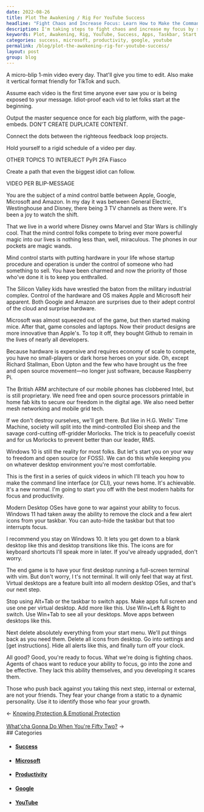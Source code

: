 ```yaml
---
date: 2022-08-26
title: Plot The Awakening / Rig For YouTube Success
headline: "Fight Chaos and Increase Focus: Learn How to Make the Command Line Interface Your New Home"
description: I'm taking steps to fight chaos and increase my focus by switching apps with the taskbar, deleting everything from my start menu, hiding all alerts, and turning off my clock. In this series of quick videos, I'll be teaching viewers how to make the command line interface (CLI) their new home, starting with the best modern habits for focus and productivity. Additionally, I'll be discussing the mind control battle between Apple, Google, Microsoft, and Amazon.
keywords: Plot, Awakening, Rig, YouTube, Success, Apps, Taskbar, Start Menu, Alerts, Clock, Command Line Interface, CLI, Focus, Productivity, Mind Control, Apple, Google, Microsoft, Amazon, Silicon Valley, Win+Left, Win+Right, Win+Tab, Agents of Chaos, Growth
categories: success, microsoft, productivity, google, youtube
permalink: /blog/plot-the-awakening-rig-for-youtube-success/
layout: post
group: blog
---
```



A micro-blip 1-min video every day. That'll give you time to edit. Also make it
vertical format friendly for TikTok and such.

Assume each video is the first time anyone ever saw you or is being exposed to
your message. Idiot-proof each vid to let folks start at the beginning.

Output the master sequence once for each big platform, with the page-embeds.
DON'T CREATE DUPLICATE CONTENT.

Connect the dots between the righteous feedback loop projects.

Hold yourself to a rigid schedule of a video per day.

OTHER TOPICS TO INTERJECT PyPI 2FA Fiasco

Create a path that even the biggest idiot can follow.

VIDEO PER BLIP-MESSAGE

You are the subject of a mind control battle between Apple, Google, Microsoft
and Amazon. In my day it was between General Electric, Westinghouse and Disney,
there being 3 TV channels as there were. It's been a joy to watch the shift.

That we live in a world where Disney owns Marvel and Star Wars is chillingly
cool. That the mind control folks compete to bring ever more powerful magic
into our lives is nothing less than, well, miraculous. The phones in our
pockets are magic wands.

Mind control starts with putting hardware in your life whose startup procedure
and operation is under the control of someone who had something to sell. You
have been charmed and now the priority of those who've done it is to keep you
enthralled.

The Silicon Valley kids have wrestled the baton from the military industrial
complex. Control of the hardware and OS makes Apple and Microsoft heir
apparent. Both Google and Amazon are surprises due to their adept control of
the cloud and surprise hardware.

Microsoft was almost squeezed out of the game, but then started making mice.
After that, game consoles and laptops. Now their product designs are more
innovative than Apple's. To top it off, they bought Github to remain in the
lives of nearly all developers.

Because hardware is expensive and requires economy of scale to compete, you
have no small-players or dark horse heroes on your side. Oh, except Richard
Stallman, Ebon Upton and the few who have  brought us the free and open source
movement—no longer just software, because Raspberry Pi.

The British ARM architecture of our mobile phones has clobbered Intel, but is
still proprietary. We need free and open source processors printable in home
fab kits to secure our freedom in the digital age. We also need better mesh
networking and mobile grid tech.

If we don't destroy ourselves, we'll get there. But like in H.G. Wells' Time
Machine, society will split into the mind-controlled Eloi sheep and the savage
cord-cutting off-gridder Morlocks. The trick is to peacefully coexist and for
us Morlocks to prevent better than our leader, RMS.

Windows 10 is still the reality for most folks. But let's start you on your way
to freedom and open source (or FOSS). We can do this while keeping you on
whatever desktop environment you're most comfortable.

This is the first in a series of quick videos in which I'll teach you how to
make the command line interface (or CLI), your news home. It's achievable. It's
a new normal. I'm going to start you off with the best modern habits for focus
and productivity.

Modern Desktop OSes have gone to war against your ability to focus. Windows 11
had taken away the ability to remove the clock and a few alert icons from your
taskbar. You can auto-hide the taskbar but that too  interrupts focus.

I recommend you stay on Windows 10. It lets you get down to a blank desktop
like this and desktop transitions like this. The icons are for keyboard
shortcuts I'll speak more in later. If you've already upgraded, don't worry.

The end game is to have your first desktop running a full-screen terminal with
vim. But don't worry, I t's not terminal. It will only feel that way at first.
Virtual desktops are a feature  built into all modern desktop OSes, and that's
our next step.

Stop using Alt+Tab or the taskbar to switch apps. Make apps full screen and use
one per virtual desktop. Add more like this. Use Win+Left & Right to switch.
Use Win+Tab to see all your desktops. Move apps between desktops like this.

Next delete absolutely everything from your start menu. We'll put things back
as you need them. Delete all icons from desktop. Go into settings and [get
instructions]. Hide all alerts like this, and finally turn off your clock.

All good? Good, you're ready to focus. What we're doing is fighting chaos.
Agents of chaos want to reduce your ability to focus, go into the zone and be
effective. They lack this ability themselves, and you developing it scares
them.

Those who push back against you taking this next step, internal or external,
are not your friends. They fear your change from a static to a dynamic
personality. Use it to identify those who fear your growth.


<div class="arrow-links"><div class="post-nav-prev"><span class="arrow">&larr;&nbsp;</span><a href="/blog/knowing-protection-emotional-protection/">Knowing Protection & Emotional Protection</a></div> &nbsp; <div class="post-nav-next"><a href="/blog/what-cha-gonna-do-when-you-re-fifty-two/">What'cha Gonna Do When You're Fifty Two?</a><span class="arrow">&nbsp;&rarr;</span></div></div>
## Categories

<ul>
<li><h4><a href='/success/'>Success</a></h4></li>
<li><h4><a href='/microsoft/'>Microsoft</a></h4></li>
<li><h4><a href='/productivity/'>Productivity</a></h4></li>
<li><h4><a href='/google/'>Google</a></h4></li>
<li><h4><a href='/youtube/'>YouTube</a></h4></li></ul>